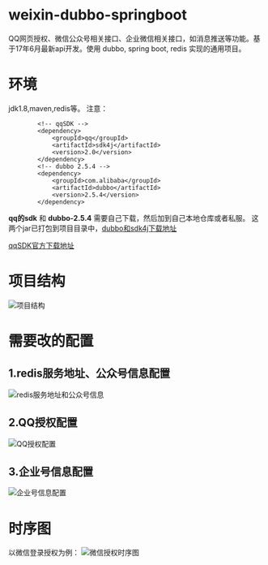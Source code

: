 # weixin-dubbo-springboot
QQ网页授权、微信公众号相关接口、企业微信相关接口，如消息推送等功能。基于17年6月最新api开发。使用 dubbo, spring boot, redis 实现的通用项目。

# 环境
  jdk1.8,maven,redis等。
  注意：
```
        <!-- qqSDK -->
        <dependency>
            <groupId>qq</groupId>
            <artifactId>sdk4j</artifactId>
            <version>2.0</version>
        </dependency>
        <!-- dubbo 2.5.4 -->
        <dependency>
            <groupId>com.alibaba</groupId>
            <artifactId>dubbo</artifactId>
            <version>2.5.4</version>
        </dependency>
```
 **qq的sdk** 和  **dubbo-2.5.4**  需要自己下载，然后加到自己本地仓库或者私服。
这两个jar已打包到项目目录中，[dubbo和sdk4j下载地址](http://git.oschina.net/blueriver/weixin-dubbo-springboot/raw/master/dubbo-2.5.4+sdk4j.zip)

[qqSDK官方下载地址](http://qzonestyle.gtimg.cn/qzone/vas/opensns/res/doc/qqConnect_Server_SDK_java_v2.0.zip)
    


# 项目结构
![项目结构](https://git.oschina.net/uploads/images/2017/0817/122249_33e85f50_1069272.png "QQ20170817-122217.png")

# 需要改的配置
## 1.redis服务地址、公众号信息配置
![redis服务地址和公众号信息](https://git.oschina.net/uploads/images/2017/0817/131800_3d2bc2f6_1069272.png "QQ20170817-131711.png")

## 2.QQ授权配置
![QQ授权配置](https://git.oschina.net/uploads/images/2017/0817/131923_99087e75_1069272.png "QQ20170817-131406.png")

## 3.企业号信息配置
![企业号信息配置](https://git.oschina.net/uploads/images/2017/0817/132009_a302c7cc_1069272.png "QQ20170817-131025.png")

# 时序图
  以微信登录授权为例：
![微信授权时序图](https://git.oschina.net/uploads/images/2017/0818/193202_e1f76126_1069272.png "WX20170818-193151.png")
